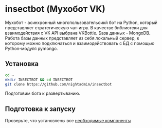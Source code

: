 # insectbot (Мухобот VK)
Мухобот - асинхронный многопользовательсикй бот на Python, который представляет стратегическую чат-игру. В качестве библиотеки для взаимодействия с VK API выбрана VKBottle. База данных - MongoDB. Работа базы данных представляет из себя локальный сервер, к которому можно подключаться и взаимодействовать с БД с помощью Python-модуля pymongo.
## Установка
```bash
cd ~
mkdir INSECTBOT && cd INSECTBOT
git clone https://github.com/nightadmin/insectbot
```
Подготовим бота к развертыванию.
## Подготовка к запуску
Проверьте, что установлены все [необходимые компоненты](requirments.md)
